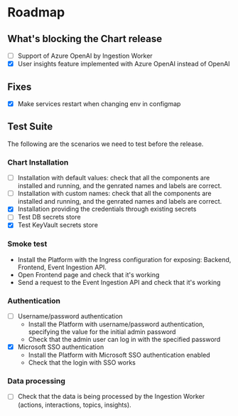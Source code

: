 # Roadmap

## What's blocking the Chart release

- [ ] Support of Azure OpenAI by Ingestion Worker
- [x] User insights feature implemented with Azure OpenAI instead of OpenAI

## Fixes

- [x] Make services restart when changing env in configmap

## Test Suite

The following are the scenarios we need to test before the release.

### Chart Installation

- [ ] Installation with default values: check that all the components are installed and running, and the genrated
  names and labels are correct.
- [ ] Installation with custom names: check that all the components are installed and running, and the genrated
  names and labels are correct.
- [x] Installation providing the credentials through existing secrets
- [ ] Test DB secrets store
- [x] Test KeyVault secrets store

### Smoke test

- Install the Platform with the Ingress configuration for exposing: Backend, Frontend, Event Ingestion API.
- Open Frontend page and check that it's working
- Send a request to the Event Ingestion API and check that it's working

### Authentication

- [ ] Username/password authentication
    - Install the Platform with username/password authentication, specifying the value for the initial admin password
    - Check that the admin user can log in with the specified password
- [x] Microsoft SSO authentication
    - Install the Platform with Microsoft SSO authentication enabled
    - Check that the login with SSO works

### Data processing

- [ ] Check that the data is being processed by the Ingestion Worker (actions, interactions, topics, insights).